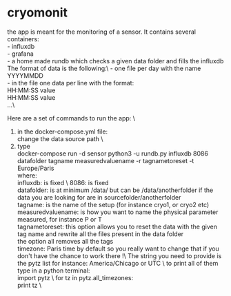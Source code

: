 # cryomonit
the app is meant for the monitoring of a sensor. It contains several containers: \
    - influxdb \
    - grafana \
    - a home made rundb which checks a given data folder and fills the influxdb \
The format of data is the following:\ 
    - one file per day with the name YYYYMMDD \
    - in the file one data per line with the format:\
        HH:MM:SS value\
        HH:MM:SS value\
        ...\


Here are a set of commands to run the app: \
1. in the docker-compose.yml file: \
    change the data source path  \ 
2. type  \
docker-compose run -d sensor python3 -u rundb.py influxdb 8086 datafolder tagname measuredvaluename -r tagnametoreset -t Europe/Paris \
where: \
    influxdb: is fixed \ 
    8086: is fixed \
    datafolder: is at minimum /data/ but can be /data/anotherfolder if the data you are looking for are in sourcefolder/anotherfolder \
    tagname: is the name of the setup (for instance cryo1, or cryo2 etc) \
    measuredvaluename: is how you want to name the physical parameter measured, for instance P or T  \
    tagnametoreset: this option allows you to reset the data with the given tag name and rewrite all the files present in the data folder \
                    the option all removes all the tags \
    timezone: Paris time by default so you really want to change that if you don't have the chance to work there !\ 
              The string you need to provide is the pytz list for instance: America/Chicago or UTC  \ 
               to print all of them type in a python terminal:  \
                import pytz \ 
                for tz in pytz.all_timezones: \
                    print tz \
